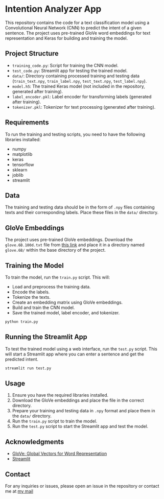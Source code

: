 
# Intention Analyzer App

This repository contains the code for a text classification model using a Convolutional Neural Network (CNN) to predict the intent of a given sentence. The project uses pre-trained GloVe word embeddings for text representation and Keras for building and training the model.

## Project Structure

- `training_code.py`: Script for training the CNN model.
- `test_code.py`: Streamlit app for testing the trained model.
- `data/`: Directory containing processed training and testing data (`train_text.npy`, `train_label.npy`, `test_text.npy`, `test_label.npy`).
- `model.h5`: The trained Keras model (not included in the repository, generated after training).
- `label_encoder.pkl`: Label encoder for transforming labels (generated after training).
- `tokenizer.pkl`: Tokenizer for text processing (generated after training).

## Requirements

To run the training and testing scripts, you need to have the following libraries installed:

- numpy
- matplotlib
- keras
- tensorflow
- sklearn
- joblib
- streamlit

## Data

The training and testing data should be in the form of `.npy` files containing texts and their corresponding labels. Place these files in the `data/` directory.

## GloVe Embeddings

The project uses pre-trained GloVe embeddings. Download the `glove.6B.100d.txt` file from [this link](https://nlp.stanford.edu/projects/glove/) and place it in a directory named `glove.6B/` within the base directory of the project.

## Training the Model

To train the model, run the `train.py` script. This will:

- Load and preprocess the training data.
- Encode the labels.
- Tokenize the texts.
- Create an embedding matrix using GloVe embeddings.
- Build and train the CNN model.
- Save the trained model, label encoder, and tokenizer.

```sh
python train.py
```

## Running the Streamlit App

To test the trained model using a web interface, run the `test.py` script. This will start a Streamlit app where you can enter a sentence and get the predicted intent.

```sh
streamlit run test.py
```

## Usage

1. Ensure you have the required libraries installed.
2. Download the GloVe embeddings and place the file in the correct directory.
3. Prepare your training and testing data in `.npy` format and place them in the `data/` directory.
4. Run the `train.py` script to train the model.
5. Run the `test.py` script to start the Streamlit app and test the model.


## Acknowledgments

- [GloVe: Global Vectors for Word Representation](https://nlp.stanford.edu/projects/glove/)
- [Streamlit](https://streamlit.io/)

## Contact

For any inquiries or issues, please open an issue in the repository or contact me at [my mail](mailto:keerti2003.mk@gmail.com)


